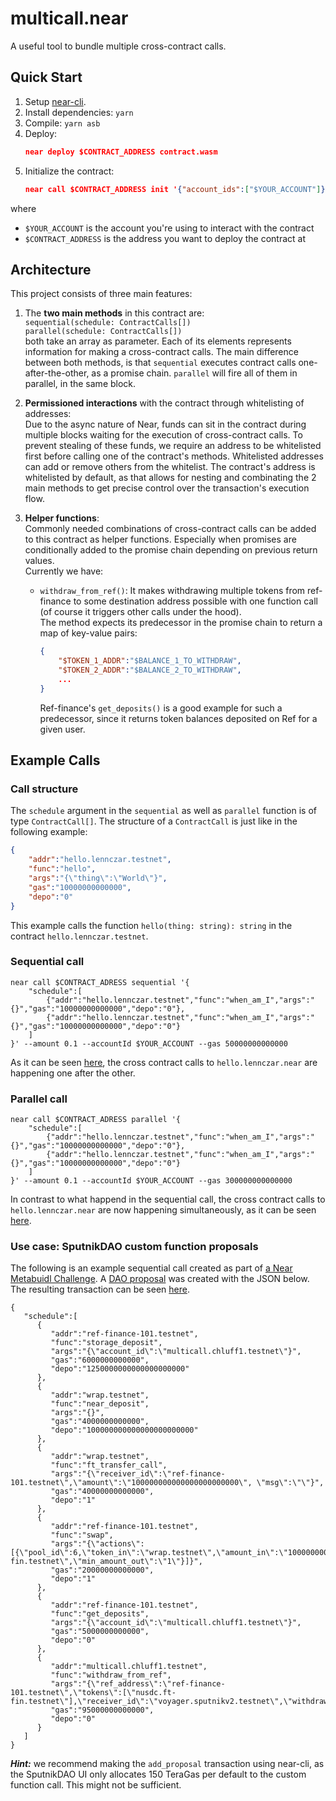 # multicall.near

A useful tool to bundle multiple cross-contract calls. 

## Quick Start

1. Setup [near-cli](https://docs.near.org/docs/tools/near-cli).
2. Install dependencies: `yarn`
3. Compile: `yarn asb`
4. Deploy: 
    ```json
    near deploy $CONTRACT_ADDRESS contract.wasm
    ```
6. Initialize the contract:
    ```json
    near call $CONTRACT_ADDRESS init '{"account_ids":["$YOUR_ACCOUNT"]}' --amount 0.01 --accountId $YOUR_ADDRESS
    ```

where 
* `$YOUR_ACCOUNT` is the account you're using to interact with the contract 
* `$CONTRACT_ADDRESS` is the address you want to deploy the contract at

## Architecture

This project consists of three main features:

1. The **two main methods** in this contract are:  
`sequential(schedule: ContractCalls[])`  
`parallel(schedule: ContractCalls[])`  
both take an array as parameter. Each of its elements represents information for making a cross-contract calls. The main difference between both methods, is that `sequential` executes contract calls one-after-the-other, as a promise chain. `parallel` will fire all of them in parallel, in the same block.

2. **Permissioned interactions** with the contract through whitelisting of addresses:  
Due to the async nature of Near, funds can sit in the contract during multiple blocks waiting for the execution of cross-contract calls. To prevent stealing of these funds, we require an address to be whitelisted first before calling one of the contract's methods.
Whitelisted addresses can add or remove others from the whitelist.
The contract's address is whitelisted by default, as that allows for nesting and combinating the 2 main methods to get precise control over the transaction's execution flow.
    

3. **Helper functions**:  
Commonly needed combinations of cross-contract calls can be added to this contract as helper functions. Especially when promises are conditionally added to the promise chain depending on previous return values.  
Currently we have:  
    * `withdraw_from_ref()`: It makes withdrawing multiple tokens from ref-finance to some destination address possible with one function call (of course it triggers other calls under the hood).  
    The method expects its predecessor in the promise chain to return a map of key-value pairs:  
        ```json
        {
            "$TOKEN_1_ADDR":"$BALANCE_1_TO_WITHDRAW",
            "$TOKEN_2_ADDR":"$BALANCE_2_TO_WITHDRAW",
            ...
        }
        ```  
        Ref-finance's `get_deposits()` is a good example for such a predecessor, since it returns token balances deposited on Ref for a given user.  


## Example Calls

### Call structure
The `schedule` argument in the `sequential` as well as `parallel` function is of type `ContractCall[]`. The structure of a `ContractCall` is just like in the following example:
```json
{
    "addr":"hello.lennczar.testnet",
    "func":"hello",
    "args":"{\"thing\":\"World\"}",
    "gas":"10000000000000",
    "depo":"0"
}
```
This example calls the function `hello(thing: string): string` in the contract `hello.lennczar.testnet`.

### Sequential call
```json=
near call $CONTRACT_ADRESS sequential '{
    "schedule":[
        {"addr":"hello.lennczar.testnet","func":"when_am_I","args":"{}","gas":"10000000000000","depo":"0"},
        {"addr":"hello.lennczar.testnet","func":"when_am_I","args":"{}","gas":"10000000000000","depo":"0"}
    ]
}' --amount 0.1 --accountId $YOUR_ACCOUNT --gas 50000000000000
```
As it can be seen [here](https://explorer.testnet.near.org/transactions/2qsCvUNyih6sEZWJUoU1cCZdeSUT76G3PRmFYnTuk4ps), the cross contract calls to `hello.lennczar.near` are happening one after the other.
### Parallel call
```json=
near call $CONTRACT_ADRESS parallel '{
    "schedule":[
        {"addr":"hello.lennczar.testnet","func":"when_am_I","args":"{}","gas":"10000000000000","depo":"0"},
        {"addr":"hello.lennczar.testnet","func":"when_am_I","args":"{}","gas":"10000000000000","depo":"0"}
    ]
}' --amount 0.1 --accountId $YOUR_ACCOUNT --gas 300000000000000
```
In contrast to what happend in the sequential call, the cross contract calls to `hello.lennczar.near` are now happening simultaneously, as it can be seen [here](https://explorer.testnet.near.org/transactions/HkHCcz42n3r31GtFTv2UYt1m6GdSPfPbrXa2GF5Gpj5S).
### Use case: SputnikDAO custom function proposals  
The following is an example sequential call created as part of [a Near Metabuidl Challenge](https://airtable.com/shrdNEynK25TGJ91h/tblTtriXzrEiCfpoy/viwGhGQTKiJ4L5JSG/recUH7SubilpUKeNm).
A [DAO proposal](https://testnet-v2.sputnik.fund/#/voyager.sputnikv2.testnet/6) was created with the JSON below. The resulting transaction can be seen [here](https://explorer.testnet.near.org/transactions/ELhBMPALasHNuugPNRoiWU4GYFDkyS4AHRCK35k11xMF
).
```json=
{
   "schedule":[
      {
         "addr":"ref-finance-101.testnet",
         "func":"storage_deposit",
         "args":"{\"account_id\":\"multicall.chluff1.testnet\"}",
         "gas":"6000000000000",
         "depo":"1250000000000000000000"
      },
      {
         "addr":"wrap.testnet",
         "func":"near_deposit",
         "args":"{}",
         "gas":"4000000000000",
         "depo":"100000000000000000000000"
      },
      {
         "addr":"wrap.testnet",
         "func":"ft_transfer_call",
         "args":"{\"receiver_id\":\"ref-finance-101.testnet\",\"amount\":\"100000000000000000000000\", \"msg\":\"\"}",
         "gas":"40000000000000",
         "depo":"1"
      },
      {
         "addr":"ref-finance-101.testnet",
         "func":"swap",
         "args":"{\"actions\":[{\"pool_id\":6,\"token_in\":\"wrap.testnet\",\"amount_in\":\"100000000000000000000000\",\"token_out\":\"nusdc.ft-fin.testnet\",\"min_amount_out\":\"1\"}]}",
         "gas":"20000000000000",
         "depo":"1"
      },
      {
         "addr":"ref-finance-101.testnet",
         "func":"get_deposits",
         "args":"{\"account_id\":\"multicall.chluff1.testnet\"}",
         "gas":"5000000000000",
         "depo":"0"
      },
      {
         "addr":"multicall.chluff1.testnet",
         "func":"withdraw_from_ref",
         "args":"{\"ref_address\":\"ref-finance-101.testnet\",\"tokens\":[\"nusdc.ft-fin.testnet\"],\"receiver_id\":\"voyager.sputnikv2.testnet\",\"withdrawal_gas\":\"55000000000000\",\"token_transfer_gas\":\"4000000000000\",\"deposit\":\"1\"}",
         "gas":"95000000000000",
         "depo":"0"
      }
   ]
}
```

***Hint:*** we recommend making the `add_proposal` transaction using near-cli, as the SputnikDAO UI only allocates 150 TeraGas per default to the custom function call. This might not be sufficient.   